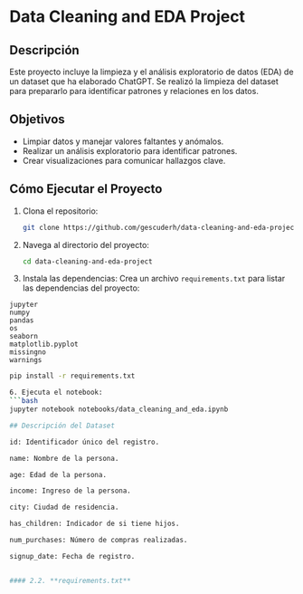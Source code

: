 # Data Cleaning and EDA Project

## Descripción
Este proyecto incluye la limpieza y el análisis exploratorio de datos (EDA) de un dataset que ha elaborado ChatGPT. Se realizó la limpieza del dataset para prepararlo para identificar patrones y relaciones en los datos.

## Objetivos
- Limpiar datos y manejar valores faltantes y anómalos.
- Realizar un análisis exploratorio para identificar patrones.
- Crear visualizaciones para comunicar hallazgos clave.

## Cómo Ejecutar el Proyecto
1. Clona el repositorio:
   ```bash
   git clone https://github.com/gescuderh/data-cleaning-and-eda-project.git

2. Navega al directorio del proyecto:
   ```bash
   cd data-cleaning-and-eda-project

4. Instala las dependencias:
   Crea un archivo `requirements.txt` para listar las dependencias del proyecto:

```text
jupyter
numpy
pandas 
os
seaborn
matplotlib.pyplot
missingno
warnings
````
   
   ```bash
   pip install -r requirements.txt

6. Ejecuta el notebook:
   ```bash
   jupyter notebook notebooks/data_cleaning_and_eda.ipynb

## Descripción del Dataset

id: Identificador único del registro.

name: Nombre de la persona.

age: Edad de la persona.

income: Ingreso de la persona.

city: Ciudad de residencia.

has_children: Indicador de si tiene hijos.

num_purchases: Número de compras realizadas.

signup_date: Fecha de registro.


#### 2.2. **requirements.txt**




